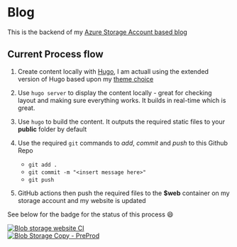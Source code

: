 # Blog

This is the backend of my [Azure Storage Account based blog](https://cloudadventures.fskelly.com)

## Current Process flow

1. Create content locally with [Hugo](https://gohugo.io/), I am actuall using the extended version of Hugo based upon my [theme choice](https://github.com/CaiJimmy/hugo-theme-stack)

1. Use ```hugo server``` to display the content locally - great for checking layout and making sure everything works. It builds in real-time which is great.

1. Use ```hugo``` to build the content. It outputs the required static files to your **public** folder by default

1. Use the required ```git``` commands to _add_, _commit_ and _push_ to this Github Repo
   * ```git add .```
   * ```git commit -m "<insert message here>"```
   * ```git push```

1. GitHub actions then push the required files to the **$web** container on my storage account and my website is updated

See below for the badge for the status of this process :smile:

[![Blob storage website CI](https://github.com/fskelly/hugo-extend-blog-storageAccount/actions/workflows/storage-copy-main.yml/badge.svg?branch=main)](https://github.com/fskelly/hugo-extend-blog-storageAccount/actions/workflows/storage-copy-main.yml)  
[![Blob Storage Copy - PreProd](https://github.com/fskelly/hugo-extend-blog-storageAccount/actions/workflows/preprod.yml/badge.svg)](https://github.com/fskelly/hugo-extend-blog-storageAccount/actions/workflows/preprod.yml)
